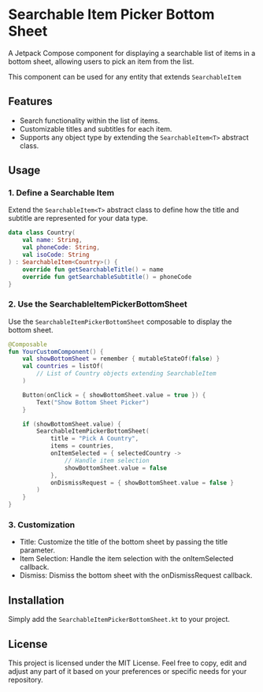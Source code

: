 # Searchable Item Picker Bottom Sheet

A Jetpack Compose component for displaying a searchable list of items in a bottom sheet, allowing users to pick an item from the list.

This component can be used for any entity that extends `SearchableItem`

## Features

- Search functionality within the list of items.
- Customizable titles and subtitles for each item.
- Supports any object type by extending the `SearchableItem<T>` abstract class.

## Usage

### 1. Define a Searchable Item

Extend the `SearchableItem<T>` abstract class to define how the title and subtitle are represented for your data type.

```kotlin
data class Country(
    val name: String,
    val phoneCode: String,
    val isoCode: String
) : SearchableItem<Country>() {
    override fun getSearchableTitle() = name
    override fun getSearchableSubtitle() = phoneCode
}
```

### 2. Use the SearchableItemPickerBottomSheet

Use the `SearchableItemPickerBottomSheet` composable to display the bottom sheet.

```kotlin
@Composable
fun YourCustomComponent() {
    val showBottomSheet = remember { mutableStateOf(false) }
    val countries = listOf(
        // List of Country objects extending SearchableItem
    )

    Button(onClick = { showBottomSheet.value = true }) {
        Text("Show Bottom Sheet Picker")
    }

    if (showBottomSheet.value) {
        SearchableItemPickerBottomSheet(
            title = "Pick A Country",
            items = countries,
            onItemSelected = { selectedCountry ->
                // Handle item selection
                showBottomSheet.value = false
            },
            onDismissRequest = { showBottomSheet.value = false }
        )
    }
}
```

### 3. Customization
- Title: Customize the title of the bottom sheet by passing the title parameter.
- Item Selection: Handle the item selection with the onItemSelected callback.
- Dismiss: Dismiss the bottom sheet with the onDismissRequest callback.


## Installation

Simply add the `SearchableItemPickerBottomSheet.kt` to your project.

## License
This project is licensed under the MIT License.
Feel free to copy, edit and adjust any part of it based on your preferences or specific needs for your repository.
